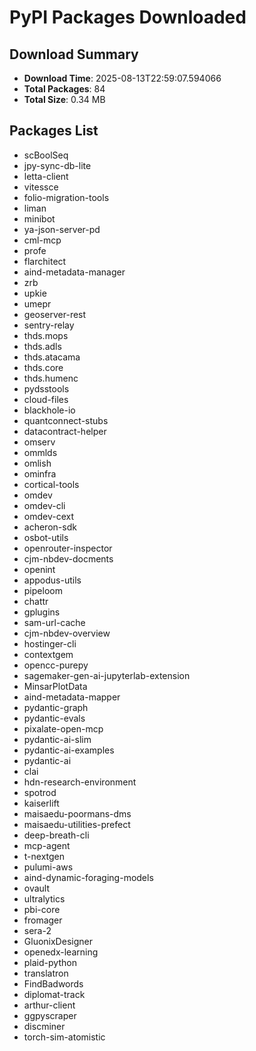 # PyPI Packages Downloaded

## Download Summary
- **Download Time**: 2025-08-13T22:59:07.594066
- **Total Packages**: 84
- **Total Size**: 0.34 MB

## Packages List
- scBoolSeq
- jpy-sync-db-lite
- letta-client
- vitessce
- folio-migration-tools
- liman
- minibot
- ya-json-server-pd
- cml-mcp
- profe
- flarchitect
- aind-metadata-manager
- zrb
- upkie
- umepr
- geoserver-rest
- sentry-relay
- thds.mops
- thds.adls
- thds.atacama
- thds.core
- thds.humenc
- pydsstools
- cloud-files
- blackhole-io
- quantconnect-stubs
- datacontract-helper
- omserv
- ommlds
- omlish
- ominfra
- cortical-tools
- omdev
- omdev-cli
- omdev-cext
- acheron-sdk
- osbot-utils
- openrouter-inspector
- cjm-nbdev-docments
- openint
- appodus-utils
- pipeloom
- chattr
- gplugins
- sam-url-cache
- cjm-nbdev-overview
- hostinger-cli
- contextgem
- opencc-purepy
- sagemaker-gen-ai-jupyterlab-extension
- MinsarPlotData
- aind-metadata-mapper
- pydantic-graph
- pydantic-evals
- pixalate-open-mcp
- pydantic-ai-slim
- pydantic-ai-examples
- pydantic-ai
- clai
- hdn-research-environment
- spotrod
- kaiserlift
- maisaedu-poormans-dms
- maisaedu-utilities-prefect
- deep-breath-cli
- mcp-agent
- t-nextgen
- pulumi-aws
- aind-dynamic-foraging-models
- ovault
- ultralytics
- pbi-core
- fromager
- sera-2
- GluonixDesigner
- openedx-learning
- plaid-python
- translatron
- FindBadwords
- diplomat-track
- arthur-client
- ggpyscraper
- discminer
- torch-sim-atomistic
